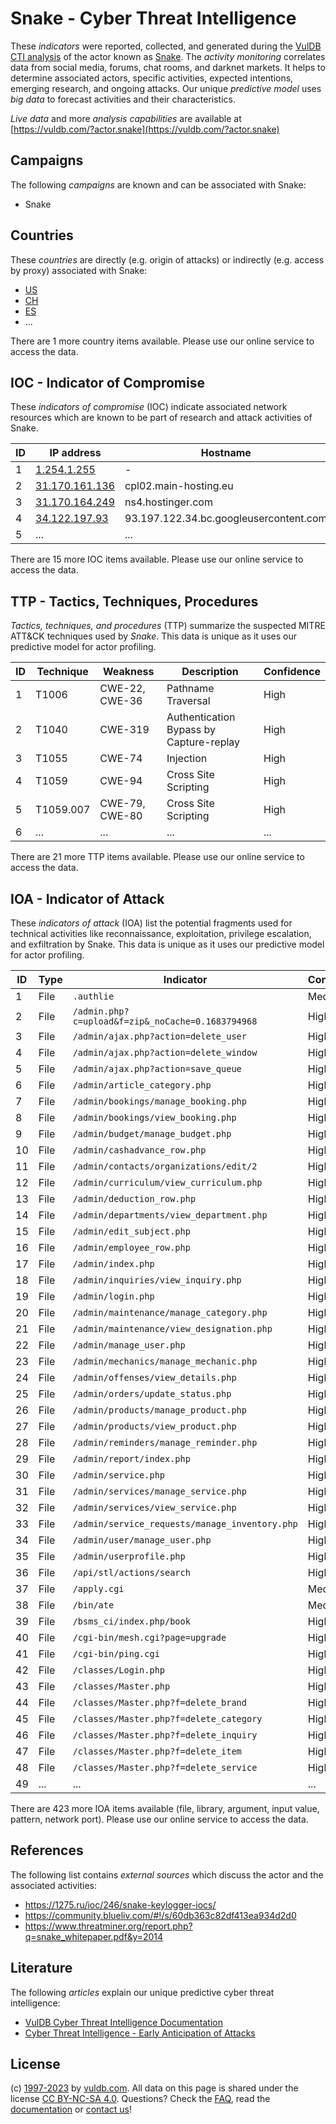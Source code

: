 # Snake - Cyber Threat Intelligence

These _indicators_ were reported, collected, and generated during the [VulDB CTI analysis](https://vuldb.com/?kb.cti) of the actor known as [Snake](https://vuldb.com/?actor.snake). The _activity monitoring_ correlates data from social media, forums, chat rooms, and darknet markets. It helps to determine associated actors, specific activities, expected intentions, emerging research, and ongoing attacks. Our unique _predictive model_ uses _big data_ to forecast activities and their characteristics.

_Live data_ and more _analysis capabilities_ are available at [https://vuldb.com/?actor.snake](https://vuldb.com/?actor.snake)

## Campaigns

The following _campaigns_ are known and can be associated with Snake:

* Snake

## Countries

These _countries_ are directly (e.g. origin of attacks) or indirectly (e.g. access by proxy) associated with Snake:

* [US](https://vuldb.com/?country.us)
* [CH](https://vuldb.com/?country.ch)
* [ES](https://vuldb.com/?country.es)
* ...

There are 1 more country items available. Please use our online service to access the data.

## IOC - Indicator of Compromise

These _indicators of compromise_ (IOC) indicate associated network resources which are known to be part of research and attack activities of Snake.

ID | IP address | Hostname | Campaign | Confidence
-- | ---------- | -------- | -------- | ----------
1 | [1.254.1.255](https://vuldb.com/?ip.1.254.1.255) | - | - | High
2 | [31.170.161.136](https://vuldb.com/?ip.31.170.161.136) | cpl02.main-hosting.eu | Snake | High
3 | [31.170.164.249](https://vuldb.com/?ip.31.170.164.249) | ns4.hostinger.com | Snake | High
4 | [34.122.197.93](https://vuldb.com/?ip.34.122.197.93) | 93.197.122.34.bc.googleusercontent.com | - | Medium
5 | ... | ... | ... | ...

There are 15 more IOC items available. Please use our online service to access the data.

## TTP - Tactics, Techniques, Procedures

_Tactics, techniques, and procedures_ (TTP) summarize the suspected MITRE ATT&CK techniques used by _Snake_. This data is unique as it uses our predictive model for actor profiling.

ID | Technique | Weakness | Description | Confidence
-- | --------- | -------- | ----------- | ----------
1 | T1006 | CWE-22, CWE-36 | Pathname Traversal | High
2 | T1040 | CWE-319 | Authentication Bypass by Capture-replay | High
3 | T1055 | CWE-74 | Injection | High
4 | T1059 | CWE-94 | Cross Site Scripting | High
5 | T1059.007 | CWE-79, CWE-80 | Cross Site Scripting | High
6 | ... | ... | ... | ...

There are 21 more TTP items available. Please use our online service to access the data.

## IOA - Indicator of Attack

These _indicators of attack_ (IOA) list the potential fragments used for technical activities like reconnaissance, exploitation, privilege escalation, and exfiltration by Snake. This data is unique as it uses our predictive model for actor profiling.

ID | Type | Indicator | Confidence
-- | ---- | --------- | ----------
1 | File | `.authlie` | Medium
2 | File | `/admin.php?c=upload&f=zip&_noCache=0.1683794968` | High
3 | File | `/admin/ajax.php?action=delete_user` | High
4 | File | `/admin/ajax.php?action=delete_window` | High
5 | File | `/admin/ajax.php?action=save_queue` | High
6 | File | `/admin/article_category.php` | High
7 | File | `/admin/bookings/manage_booking.php` | High
8 | File | `/admin/bookings/view_booking.php` | High
9 | File | `/admin/budget/manage_budget.php` | High
10 | File | `/admin/cashadvance_row.php` | High
11 | File | `/admin/contacts/organizations/edit/2` | High
12 | File | `/admin/curriculum/view_curriculum.php` | High
13 | File | `/admin/deduction_row.php` | High
14 | File | `/admin/departments/view_department.php` | High
15 | File | `/admin/edit_subject.php` | High
16 | File | `/admin/employee_row.php` | High
17 | File | `/admin/index.php` | High
18 | File | `/admin/inquiries/view_inquiry.php` | High
19 | File | `/admin/login.php` | High
20 | File | `/admin/maintenance/manage_category.php` | High
21 | File | `/admin/maintenance/view_designation.php` | High
22 | File | `/admin/manage_user.php` | High
23 | File | `/admin/mechanics/manage_mechanic.php` | High
24 | File | `/admin/offenses/view_details.php` | High
25 | File | `/admin/orders/update_status.php` | High
26 | File | `/admin/products/manage_product.php` | High
27 | File | `/admin/products/view_product.php` | High
28 | File | `/admin/reminders/manage_reminder.php` | High
29 | File | `/admin/report/index.php` | High
30 | File | `/admin/service.php` | High
31 | File | `/admin/services/manage_service.php` | High
32 | File | `/admin/services/view_service.php` | High
33 | File | `/admin/service_requests/manage_inventory.php` | High
34 | File | `/admin/user/manage_user.php` | High
35 | File | `/admin/userprofile.php` | High
36 | File | `/api/stl/actions/search` | High
37 | File | `/apply.cgi` | Medium
38 | File | `/bin/ate` | Medium
39 | File | `/bsms_ci/index.php/book` | High
40 | File | `/cgi-bin/mesh.cgi?page=upgrade` | High
41 | File | `/cgi-bin/ping.cgi` | High
42 | File | `/classes/Login.php` | High
43 | File | `/classes/Master.php` | High
44 | File | `/classes/Master.php?f=delete_brand` | High
45 | File | `/classes/Master.php?f=delete_category` | High
46 | File | `/classes/Master.php?f=delete_inquiry` | High
47 | File | `/classes/Master.php?f=delete_item` | High
48 | File | `/classes/Master.php?f=delete_service` | High
49 | ... | ... | ...

There are 423 more IOA items available (file, library, argument, input value, pattern, network port). Please use our online service to access the data.

## References

The following list contains _external sources_ which discuss the actor and the associated activities:

* https://1275.ru/ioc/246/snake-keylogger-iocs/
* https://community.blueliv.com/#!/s/60db363c82df413ea934d2d0
* https://www.threatminer.org/report.php?q=snake_whitepaper.pdf&y=2014

## Literature

The following _articles_ explain our unique predictive cyber threat intelligence:

* [VulDB Cyber Threat Intelligence Documentation](https://vuldb.com/?kb.cti)
* [Cyber Threat Intelligence - Early Anticipation of Attacks](https://www.scip.ch/en/?labs.20201022)

## License

(c) [1997-2023](https://vuldb.com/?kb.changelog) by [vuldb.com](https://vuldb.com/?kb.about). All data on this page is shared under the license [CC BY-NC-SA 4.0](https://creativecommons.org/licenses/by-nc-sa/4.0/). Questions? Check the [FAQ](https://vuldb.com/?kb.faq), read the [documentation](https://vuldb.com/?kb) or [contact us](https://vuldb.com/?contact)!

